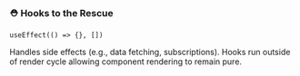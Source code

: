 ### ⛑️ Hooks to the Rescue

`useEffect(() => {}, [])` <!-- .element: class="hljs language-ts" -->

Handles side effects (e.g., data fetching, subscriptions). Hooks run outside of render cycle allowing component rendering to
remain pure.